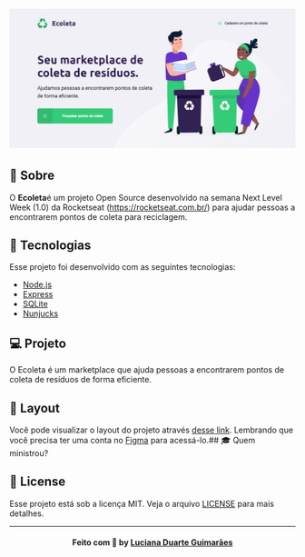 <h1 align="center">
    <img alt="Ecoleta" title="Ecoleta" src="public/assets/banner.png" />
</h1>

## :bookmark: Sobre

O <strong>Ecoleta</strong>é um projeto Open Source desenvolvido na semana Next Level Week (1.0) da Rocketseat (https://rocketseat.com.br/) para ajudar pessoas a encontrarem pontos de coleta para reciclagem.

## 🚀 Tecnologias

Esse projeto foi desenvolvido com as seguintes tecnologias:

- [Node.js](https://nodejs.org/en/)
- [Express](https://expressjs.com/pt-br/)
- [SQLite](https://www.sqlite.org/index.html)
- [Nunjucks](https://mozilla.github.io/nunjucks/)

## 💻 Projeto

O Ecoleta é um marketplace que ajuda pessoas a encontrarem pontos de coleta de resíduos de forma eficiente.

## 🔖 Layout

Você pode visualizar o layout do projeto através [desse link](<https://www.figma.com/file/Byw4X5etg8VCmezueyhzkC/Ecoleta-(Starter)?node-id=136%3A546>). Lembrando que você precisa ter uma conta no [Figma](http://figma.com/) para acessá-lo.## :mortar_board: Quem ministrou?

## :memo: License

Esse projeto está sob a licença MIT. Veja o arquivo [LICENSE](LICENSE.md) para mais detalhes.

---

<h4 align="center">
    Feito com 💜 by <a href="https://www.linkedin.com/in/luciana-d-guimaraes/" target="_blank">Luciana Duarte Guimarães</a>
</h4>



